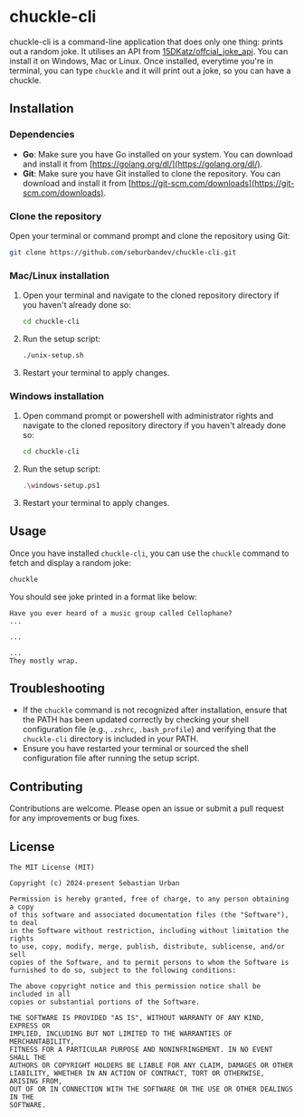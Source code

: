 # chuckle-cli

chuckle-cli is a command-line application that does only one thing: prints out a random joke. It utilises an API from [15DKatz/offcial_joke_api](https://github.com/15Dkatz/official_joke_api). You can install it on Windows, Mac or Linux. Once installed, everytime you're in terminal, you can type `chuckle` and it will print out a joke, so you can have a chuckle.

## Installation

### Dependencies

- **Go**: Make sure you have Go installed on your system. You can download and install it from [https://golang.org/dl/](https://golang.org/dl/).
- **Git**: Make sure you have Git installed to clone the repository. You can download and install it from [https://git-scm.com/downloads](https://git-scm.com/downloads).

### Clone the repository

Open your terminal or command prompt and clone the repository using Git:

```sh
git clone https://github.com/seburbandev/chuckle-cli.git
```

### Mac/Linux installation

1. Open your terminal and navigate to the cloned repository directory if you haven't already done so:

    ```sh
    cd chuckle-cli
    ```

2. Run the setup script:

    ```sh
    ./unix-setup.sh
    ```

3. Restart your terminal to apply changes.

### Windows installation

1. Open command prompt or powershell with administrator rights and navigate to the cloned repository directory if you haven't already done so:

    ```sh
    cd chuckle-cli
    ```

2. Run the setup script:

    ```sh
    .\windows-setup.ps1
    ```

3. Restart your terminal to apply changes.

## Usage

Once you have installed `chuckle-cli`, you can use the `chuckle` command to fetch and display a random joke:

```sh
chuckle
```

You should see joke printed in a format like below:

```
Have you ever heard of a music group called Cellophane?
...

...

...
They mostly wrap.
```

## Troubleshooting

- If the `chuckle` command is not recognized after installation, ensure that the PATH has been updated correctly by checking your shell configuration file (e.g., `.zshrc`, `.bash_profile`) and verifying that the `chuckle-cli` directory is included in your PATH.
- Ensure you have restarted your terminal or sourced the shell configuration file after running the setup script.

## Contributing

Contributions are welcome. Please open an issue or submit a pull request for any improvements or bug fixes.

## License

```
The MIT License (MIT)

Copyright (c) 2024-present Sebastian Urban

Permission is hereby granted, free of charge, to any person obtaining a copy
of this software and associated documentation files (the "Software"), to deal
in the Software without restriction, including without limitation the rights
to use, copy, modify, merge, publish, distribute, sublicense, and/or sell
copies of the Software, and to permit persons to whom the Software is
furnished to do so, subject to the following conditions:

The above copyright notice and this permission notice shall be included in all
copies or substantial portions of the Software.

THE SOFTWARE IS PROVIDED "AS IS", WITHOUT WARRANTY OF ANY KIND, EXPRESS OR
IMPLIED, INCLUDING BUT NOT LIMITED TO THE WARRANTIES OF MERCHANTABILITY,
FITNESS FOR A PARTICULAR PURPOSE AND NONINFRINGEMENT. IN NO EVENT SHALL THE
AUTHORS OR COPYRIGHT HOLDERS BE LIABLE FOR ANY CLAIM, DAMAGES OR OTHER
LIABILITY, WHETHER IN AN ACTION OF CONTRACT, TORT OR OTHERWISE, ARISING FROM,
OUT OF OR IN CONNECTION WITH THE SOFTWARE OR THE USE OR OTHER DEALINGS IN THE
SOFTWARE.
```